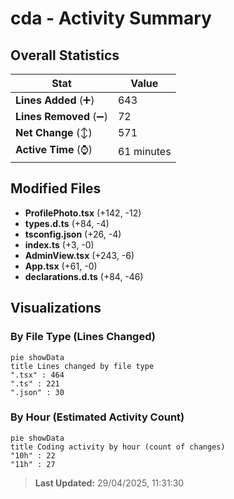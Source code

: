 # cda - Activity Summary 

## Overall Statistics

| Stat                   | Value                                                             |
| ---------------------- | ----------------------------------------------------------------- |
| **Lines Added** (➕)   | 643                                          |
| **Lines Removed** (➖) | 72                                        |
| **Net Change** (↕)    | 571                |
| **Active Time** (⌚)   | 61 minutes |


## Modified Files
- **ProfilePhoto.tsx** (+142, -12)
- **types.d.ts** (+84, -4)
- **tsconfig.json** (+26, -4)
- **index.ts** (+3, -0)
- **AdminView.tsx** (+243, -6)
- **App.tsx** (+61, -0)
- **declarations.d.ts** (+84, -46)

## Visualizations

### By File Type (Lines Changed)

```mermaid
pie showData
title Lines changed by file type
".tsx" : 464
".ts" : 221
".json" : 30
```

### By Hour (Estimated Activity Count)

```mermaid
pie showData
title Coding activity by hour (count of changes)
"10h" : 22
"11h" : 27
```


> **Last Updated:** 29/04/2025, 11:31:30
